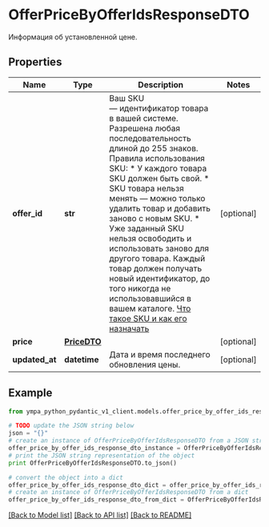 # OfferPriceByOfferIdsResponseDTO

Информация об установленной цене.

## Properties
Name | Type | Description | Notes
------------ | ------------- | ------------- | -------------
**offer_id** | **str** | Ваш SKU — идентификатор товара в вашей системе.  Разрешена любая последовательность длиной до 255 знаков.  Правила использования SKU:  * У каждого товара SKU должен быть свой.  * SKU товара нельзя менять — можно только удалить товар и добавить заново с новым SKU.  * Уже заданный SKU нельзя освободить и использовать заново для другого товара. Каждый товар должен получать новый идентификатор, до того никогда не использовавшийся в вашем каталоге.  [Что такое SKU и как его назначать](https://yandex.ru/support/marketplace/assortment/add/index.html#fields)  | [optional] 
**price** | [**PriceDTO**](PriceDTO.md) |  | [optional] 
**updated_at** | **datetime** | Дата и время последнего обновления цены. | [optional] 

## Example

```python
from ympa_python_pydantic_v1_client.models.offer_price_by_offer_ids_response_dto import OfferPriceByOfferIdsResponseDTO

# TODO update the JSON string below
json = "{}"
# create an instance of OfferPriceByOfferIdsResponseDTO from a JSON string
offer_price_by_offer_ids_response_dto_instance = OfferPriceByOfferIdsResponseDTO.from_json(json)
# print the JSON string representation of the object
print OfferPriceByOfferIdsResponseDTO.to_json()

# convert the object into a dict
offer_price_by_offer_ids_response_dto_dict = offer_price_by_offer_ids_response_dto_instance.to_dict()
# create an instance of OfferPriceByOfferIdsResponseDTO from a dict
offer_price_by_offer_ids_response_dto_from_dict = OfferPriceByOfferIdsResponseDTO.from_dict(offer_price_by_offer_ids_response_dto_dict)
```
[[Back to Model list]](../README.md#documentation-for-models) [[Back to API list]](../README.md#documentation-for-api-endpoints) [[Back to README]](../README.md)


